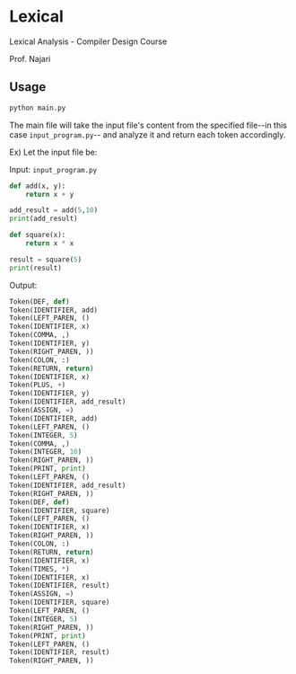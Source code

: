 # Lexical
Lexical Analysis - Compiler Design Course

Prof. Najari

## Usage 
```bash
python main.py
```
The main file will take the input file's content from the specified file--in this case `input_program.py`-- and analyze it and return each token accordingly.

Ex) Let the input file be:

Input: `input_program.py`
```python
def add(x, y):
    return x + y

add_result = add(5,10)
print(add_result)

def square(x):
    return x * x

result = square(5)
print(result)


```

Output:
``` Python
Token(DEF, def)
Token(IDENTIFIER, add)
Token(LEFT_PAREN, ()
Token(IDENTIFIER, x)
Token(COMMA, ,)
Token(IDENTIFIER, y)
Token(RIGHT_PAREN, ))
Token(COLON, :)
Token(RETURN, return)
Token(IDENTIFIER, x)
Token(PLUS, +)
Token(IDENTIFIER, y)
Token(IDENTIFIER, add_result)
Token(ASSIGN, =)
Token(IDENTIFIER, add)
Token(LEFT_PAREN, ()
Token(INTEGER, 5)
Token(COMMA, ,)
Token(INTEGER, 10)
Token(RIGHT_PAREN, ))
Token(PRINT, print)
Token(LEFT_PAREN, ()
Token(IDENTIFIER, add_result)
Token(RIGHT_PAREN, ))
Token(DEF, def)
Token(IDENTIFIER, square)
Token(LEFT_PAREN, ()
Token(IDENTIFIER, x)
Token(RIGHT_PAREN, ))
Token(COLON, :)
Token(RETURN, return)
Token(IDENTIFIER, x)
Token(TIMES, *)
Token(IDENTIFIER, x)
Token(IDENTIFIER, result)
Token(ASSIGN, =)
Token(IDENTIFIER, square)
Token(LEFT_PAREN, ()
Token(INTEGER, 5)
Token(RIGHT_PAREN, ))
Token(PRINT, print)
Token(LEFT_PAREN, ()
Token(IDENTIFIER, result)
Token(RIGHT_PAREN, ))
```
